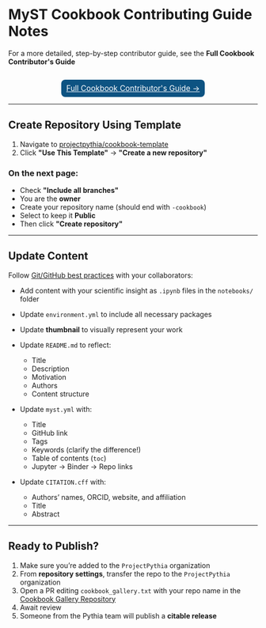 # MyST Cookbook Contributing Guide Notes

For a more detailed, step-by-step contributor guide, see the **Full Cookbook Contributor's Guide**
<p style="text-align: center; margin-top: 2em;">
  <a href="cookbook-guide.md" style="display: inline-block; background-color:rgb(13, 83, 130); color: white; padding: 8px 10px; font-size: 1.1em; border-radius: 8px;">
    Full Cookbook Contributor's Guide &rightarrow;
  </a>
</p>


---
## Create Repository Using Template

1. Navigate to [projectpythia/cookbook-template](https://github.com/projectpythia/cookbook-template)
2. Click **"Use This Template"** → **"Create a new repository"**

### On the next page:
- Check **"Include all branches"**
- You are the **owner**
- Create your repository name (should end with `-cookbook`)
- Select to keep it **Public**
- Then click **"Create repository"**


---

## Update Content

Follow [Git/GitHub best practices](https://foundations.projectpythia.org/foundations/getting-started-github.html) with your collaborators:

- Add content with your scientific insight as `.ipynb` files in the `notebooks/` folder  
- Update `environment.yml` to include all necessary packages  
- Update **thumbnail** to visually represent your work  
- Update `README.md` to reflect:
  - Title  
  - Description  
  - Motivation  
  - Authors  
  - Content structure  

- Update `myst.yml` with:
  - Title  
  - GitHub link  
  - Tags  
  - Keywords (clarify the difference!)  
  - Table of contents (`toc`)  
  - Jupyter &rarr; Binder &rarr; Repo links  

- Update `CITATION.cff` with:
  - Authors’ names, ORCID, website, and affiliation  
  - Title  
  - Abstract  

---

## Ready to Publish?

1. Make sure you’re added to the `ProjectPythia` organization  
2. From **repository settings**, transfer the repo to the `ProjectPythia` organization  
3. Open a PR editing `cookbook_gallery.txt` with your repo name in the [Cookbook Gallery Repository](https://github.com/projectpythia/cookbook-gallery)  
4. Await review  
5. Someone from the Pythia team will publish a **citable release**
